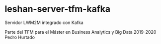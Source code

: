 # leshan-server-tfm-kafka
Servidor LWM2M integrado con Kafka

Parte del TFM para el Máster en Business Analytics y Big Data
2019-2020 Pedro Hurtado
